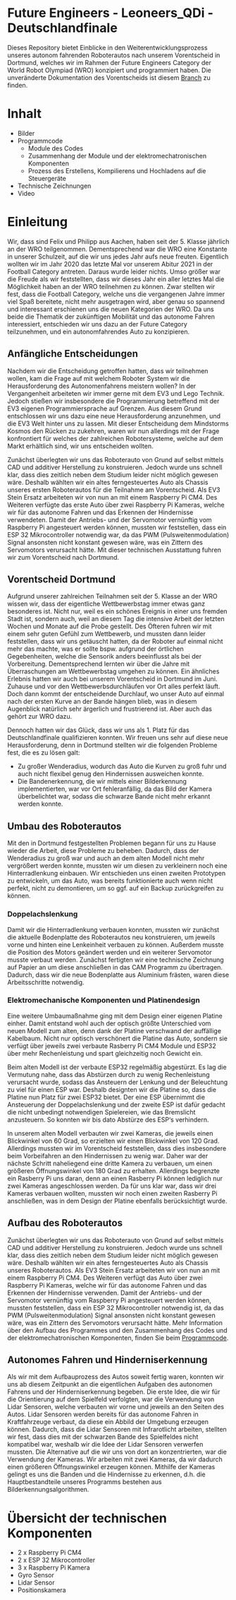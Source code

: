 # Future Engineers - Leoneers_QDi - Deutschlandfinale

Dieses Repository bietet Einblicke in den Weiterentwicklungsprozess unseres autonom fahrenden Roboterautos nach unserem Vorentscheid in Dortmund, welches wir im Rahmen der Future Engineers Category der World Robot Olympiad (WRO) konzipiert und programmiert haben. 
Die unveränderte Dokumentation des Vorentscheids ist diesem [Branch](https://github.com/fappsde/Leoneers_QDi/blob/Vorentscheid_Dortmund/README.md) zu finden.

# Inhalt
  * Bilder
  * Programmcode
    * Module des Codes
    * Zusammenhang der Module und der elektromechatronischen Komponenten
    * Prozess des Erstellens, Kompilierens und Hochladens auf die Steuergeräte
  * Technische Zeichnungen
  * Video
  
# Einleitung
Wir, dass sind Felix und Philipp aus Aachen, haben seit der 5. Klasse jährlich an der WRO teilgenommen. Dementsprechend war die WRO eine Konstante in unserer Schulzeit, auf die wir uns jedes Jahr aufs neue freuten. Eigentlich wollten wir im Jahr 2020 das letzte Mal vor unserem Abitur 2021 in der Football Category antreten. Daraus wurde leider nichts. Umso größer war die Freude als wir feststellten, dass wir dieses Jahr ein aller letztes Mal die Möglichkeit haben an der WRO teilnehmen zu können. Zwar stellten wir fest, dass die Football Category, welche uns die vergangenen Jahre immer viel Spaß bereitete, nicht mehr ausgetragen wird, aber genau so spannend und interessant erschienen uns die neuen Kategorien der WRO. 
Da uns beide die Thematik der zukünftigen Mobilität und das autonome Fahren interessiert, entschieden wir uns dazu an der Future Category teilzunehmen, und ein autonomfahrendes Auto zu konzipieren.

## Anfängliche Entscheidungen

Nachdem wir die Entscheidung getroffen hatten, dass wir teilnehmen wollen, kam die Frage auf mit welchem Roboter System wir die Herausforderung des Autonomenfahrens meistern wollen? In der Vergangenheit arbeiteten wir immer gerne mit dem EV3 und Lego Technik. Jedoch stießen wir insbesondere die Programmierung betreffend mit der EV3 eigenen Programmiersprache auf Grenzen. Aus diesem Grund entschlossen wir uns dazu eine neue Herausforderung anzunehmen, und die EV3 Welt hinter uns zu lassen. Mit dieser Entscheidung dem Mindstorms Kosmos den Rücken zu zukehren, waren wir nun allerdings mit der Frage konfrontiert für welches der zahlreichen Robotersysteme, welche auf dem Markt erhältlich sind, wir uns entscheiden wollten.

Zunächst überlegten wir uns das Roboterauto von Grund auf selbst mittels CAD und additiver Herstellung zu konstruieren. Jedoch wurde uns schnell klar, dass dies zeitlich neben dem Studium leider nicht möglich gewesen wäre. Deshalb wählten wir ein altes ferngesteuertes Auto als Chassis unseres ersten Roboterautos für die Teilnahme am Vorentscheid. Als EV3 Stein Ersatz arbeiteten wir von nun an mit einem Raspberry Pi CM4. Des Weiteren verfügte das erste Auto über zwei Raspberry Pi Kameras, welche wir für das autonome Fahren und das Erkennen der Hindernisse verwendeten. Damit der Antriebs- und der Servomotor vernünftig vom Raspberry Pi angesteuert werden können, mussten wir feststellen, dass ein ESP 32 Mikrocontroller notwendig war, da das PWM (Pulsweitenmodulation) Signal ansonsten nicht konstant gewesen wäre, was ein Zittern des Servomotors verursacht hätte. Mit dieser technischen Ausstattung fuhren wir zum Vorentscheid nach Dortmund.

## Vorentscheid Dortmund

Aufgrund unserer zahlreichen Teilnahmen seit der 5. Klasse an der WRO wissen wir, dass der eigentliche Wettbewerbstag immer etwas ganz besonderes ist. Nicht nur, weil es ein schönes Ereignis in einer uns fremden Stadt ist, sondern auch, weil an diesem Tag die intensive Arbeit der letzten Wochen und Monate auf die Probe gestellt. Des Öfteren fuhren wir mit einem sehr guten Gefühl zum Wettbewerb, und mussten dann leider feststellen, dass wir uns getäuscht hatten, da der Roboter auf einmal nicht mehr das machte, was er sollte bspw. aufgrund der örtlichen Gegebenheiten, welche die Sensorik anders beeinflusst als bei der Vorbereitung. Dementsprechend lernten wir über die Jahre mit Überraschungen am Wettbewerbstag umgehen zu können. 
Ein ähnliches Erlebnis hatten wir auch bei unserem Vorentscheid in Dortmund im Juni. Zuhause und vor den Wettbewerbsdurchläufen vor Ort alles perfekt läuft. Doch dann kommt der entscheidende Durchlauf, wo unser Auto auf einmal nach der ersten Kurve an der Bande hängen blieb, was in diesem Augenblick natürlich sehr ärgerlich und frustrierend ist. Aber auch das gehört zur WRO dazu.

Dennoch hatten wir das Glück, dass wir uns als 1. Platz für das Deutschlandfinale qualifizieren konnten. Wir freuen uns sehr auf diese neue Herausforderung, denn in Dortmund stellten wir die folgenden Probleme fest, die es zu lösen galt:
 * Zu großer Wenderadius, wodurch das Auto die Kurven zu groß fuhr und auch nicht flexibel genug den Hindernissen ausweichen konnte.
 * Die Bandenerkennung, die wir mittels einer Bilderkennung implementierten, war vor Ort fehleranfällig, da das Bild der Kamera überbelichtet war, sodass  die schwarze Bande nicht mehr erkannt werden konnte. 

## Umbau des Roboterautos
Mit den in Dortmund festgestellten Problemen begann für uns zu Hause wieder die Arbeit, diese Probleme zu beheben. Dadurch, dass der Wenderadius zu groß war und auch an dem alten Modell nicht mehr vergrößert werden konnte, mussten wir um diesen zu verkleinern noch eine Hinterradlenkung einbauen. Wir entschieden uns einen zweiten Prototypen zu entwickeln, um das Auto, was bereits funktionierte auch wenn nicht perfekt, nicht zu demontieren, um so ggf. auf ein Backup zurückgreifen zu können. 

### Doppelachslenkung

Damit wir die Hinterradlenkung verbauen konnten, mussten wir zunächst die aktuelle Bodenplatte des Roboterautos neu konstruieren, um jeweils vorne und hinten eine Lenkeinheit verbauen zu können. Außerdem musste die Position des Motors geändert werden und ein weiterer Servomotor musste verbaut werden. Zunächst fertigten wir eine technische Zeichnung auf Papier an um diese anschließen in das CAM Programm zu übertragen. Dadurch, dass wir die neue Bodenplatte aus Aluminium frästen, waren diese Arbeitsschritte notwendig. 

### Elektromechanische Komponenten und Platinendesign 

Eine weitere Umbaumaßnahme ging mit dem Design einer eigenen Platine einher. Damit entstand wohl auch der optisch größte Unterschied vom neuen Modell zum alten, denn dank der Platine verschwand der auffällige Kabelbaum. Nicht nur optisch verschönert die Platine das Auto, sondern sie verfügt über jeweils zwei verbaute Rasberry Pi CM4 Module und ESP32 über mehr Rechenleistung und spart gleichzeitig noch Gewicht ein.

Beim alten Modell ist der verbaute ESP32 regelmäßig abgestürzt. Es lag die Vermutung nahe, dass das Abstürzen durch zu wenig Rechenleistung verursacht wurde, sodass das Ansteuern der Lenkung und der Beleuchtung zu viel für einen ESP war. Deshalb designten wir die Platine so, dass die Platine nun Platz für zwei ESP32 bietet. Der eine ESP übernimmt die Ansteuerung der Doppelachslenkung und der zweite ESP ist dafür gedacht die nicht unbedingt notwendigen Spielereien, wie das Bremslicht anzusteuern. So konnten wir bis dato Abstürze des ESP‘s verhindern.

In unserem alten Modell verbauten wir zwei Kameras, die jeweils einen Blickwinkel von 60 Grad, so erzielten wir einen Blickwinkel von 120 Grad. Allerdings mussten wir im Vorentscheid feststellen, dass dies insbesondere beim Vorbeifahren an den Hindernissen zu wenig war. Daher war  der nächste Schritt naheliegend eine dritte Kamera zu verbauen, um einen größeren Öffnungswinkel von 180 Grad zu erhalten. Allerdings begrenzte ein Rasberry Pi uns daran, denn an einen Rasberry Pi können lediglich nur zwei Kameras angeschlossen werden. Da für uns klar war, dass wir drei Kameras verbauen wollten, mussten wir noch einen zweiten Rasberry Pi anschließen, was in dem Design der Platine ebenfalls berücksichtigt wurde.

## Aufbau des Roboterautos

Zunächst überlegten wir uns das Roboterauto von Grund auf selbst mittels CAD und additiver Herstellung zu konstruieren. Jedoch wurde uns schnell klar, dass dies zeitlich neben dem Studium leider nicht möglich gewesen wäre. Deshalb wählten wir ein altes ferngesteuertes Auto als Chassis unseres Roboterautos. Als EV3 Stein Ersatz arbeiteten wir von nun an mit einem Raspberry Pi CM4. Des Weiteren verfügt das Auto über zwei Raspberry Pi Kameras, welche wir für das autonome Fahren und das Erkennen der Hindernisse verwenden.
Damit der Antriebs- und der Servomotor vernünftig vom Raspberry Pi angesteuert werden können, mussten feststellen, dass ein ESP 32 Mikrocontroller notwendig ist, da das PWM (Pulsweitenmodulation) Signal ansonsten nicht konstant gewesen wäre, was ein Zittern des Servomotors verursacht hätte. 
Mehr Information über den Aufbau des Programmes und den Zusammenhang des Codes und der elektromechatronischen Komponenten, finden Sie beim [Programmcode](https://github.com/fappsde/Leoneers_QDi/tree/main/Programmcode).

## Autonomes Fahren und Hinderniserkennung

Als wir mit dem Aufbauprozess des Autos soweit fertig waren, konnten wir uns ab diesem Zeitpunkt an die eigentlichen Aufgaben des autonomen Fahrens und der Hinderniserkennung begeben. Die erste Idee, die wir für die Orientierung auf dem Spielfeld verfolgten, war die Verwendung von Lidar Sensoren, welche verbauten wir vorne und jeweils an den Seiten des Autos. Lidar Sensoren werden bereits für das autonome Fahren in Kraftfahrzeuge verbaut, da diese ein Abbild der Umgebung erzeugen können. Dadurch, dass die Lidar Sensoren mit Infrarotlicht arbeiten, stellten wir fest, dass dies mit der schwarzen Bande des Spielfeldes nicht kompatibel war, weshalb wir die Idee der Lidar Sensoren verwerfen mussten.
Die Alternative auf die wir uns von dort an konzentrierten, war die Verwendung der Kameras. Wir arbeiten mit zwei Kameras, da wir dadurch einen größeren Öffnungswinkel erzeugen können. Mithilfe der Kameras gelingt es uns die Banden und die Hindernisse zu erkennen, d.h. die Hauptbestandteile unseres Programms bestehen aus Bilderkennungsalgorithmen.

# Übersicht der technischen Komponenten

* 2 x Raspberry Pi CM4
* 2 x ESP 32 Mikrocontroller
* 3 x Raspberry Pi Kamera
* Gyro Sensor
* Lidar Sensor
* Positionskamera
